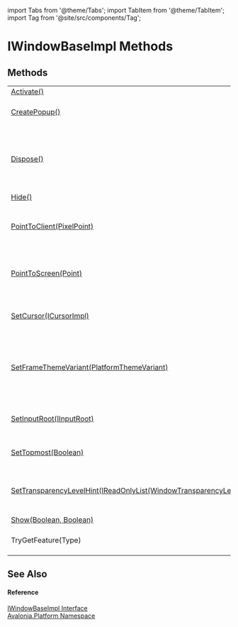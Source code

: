 import Tabs from '@theme/Tabs'; 
import TabItem from '@theme/TabItem'; 
import Tag from '@site/src/components/Tag'; 

# IWindowBaseImpl Methods




## Methods
<table>
<tr>
<td><a href="M_Avalonia_Platform_IWindowBaseImpl_Activate">Activate()</a></td>
<td>Activates the window.</td>
</tr>
<tr>
<td><a href="M_Avalonia_Platform_ITopLevelImpl_CreatePopup">CreatePopup()</a></td>
<td><br />(Inherited from <a href="T_Avalonia_Platform_ITopLevelImpl">ITopLevelImpl</a>)</td>
</tr>
<tr>
<td><a href="https://learn.microsoft.com/dotnet/api/system.idisposable.dispose" target="_blank" rel="noopener noreferrer">Dispose()</a></td>
<td>Performs application-defined tasks associated with freeing, releasing, or resetting unmanaged resources.<br />(Inherited from <a href="https://learn.microsoft.com/dotnet/api/system.idisposable" target="_blank" rel="noopener noreferrer">IDisposable</a>)</td>
</tr>
<tr>
<td><a href="M_Avalonia_Platform_IWindowBaseImpl_Hide">Hide()</a></td>
<td>Hides the window.</td>
</tr>
<tr>
<td><a href="M_Avalonia_Platform_ITopLevelImpl_PointToClient">PointToClient(PixelPoint)</a></td>
<td>Converts a point from screen to client coordinates.<br />(Inherited from <a href="T_Avalonia_Platform_ITopLevelImpl">ITopLevelImpl</a>)</td>
</tr>
<tr>
<td><a href="M_Avalonia_Platform_ITopLevelImpl_PointToScreen">PointToScreen(Point)</a></td>
<td>Converts a point from client to screen coordinates.<br />(Inherited from <a href="T_Avalonia_Platform_ITopLevelImpl">ITopLevelImpl</a>)</td>
</tr>
<tr>
<td><a href="M_Avalonia_Platform_ITopLevelImpl_SetCursor">SetCursor(ICursorImpl)</a></td>
<td>Sets the cursor associated with the toplevel.<br />(Inherited from <a href="T_Avalonia_Platform_ITopLevelImpl">ITopLevelImpl</a>)</td>
</tr>
<tr>
<td><a href="M_Avalonia_Platform_ITopLevelImpl_SetFrameThemeVariant">SetFrameThemeVariant(PlatformThemeVariant)</a></td>
<td>Sets the PlatformThemeVariant on the frame if it should be dark or light. Also applies for the mobile status bar.<br />(Inherited from <a href="T_Avalonia_Platform_ITopLevelImpl">ITopLevelImpl</a>)</td>
</tr>
<tr>
<td><a href="M_Avalonia_Platform_ITopLevelImpl_SetInputRoot">SetInputRoot(IInputRoot)</a></td>
<td>Sets the IInputRoot for the toplevel.<br />(Inherited from <a href="T_Avalonia_Platform_ITopLevelImpl">ITopLevelImpl</a>)</td>
</tr>
<tr>
<td><a href="M_Avalonia_Platform_IWindowBaseImpl_SetTopmost">SetTopmost(Boolean)</a></td>
<td>Sets whether this window appears on top of all other windows</td>
</tr>
<tr>
<td><a href="M_Avalonia_Platform_ITopLevelImpl_SetTransparencyLevelHint">SetTransparencyLevelHint(IReadOnlyList(WindowTransparencyLevel))</a></td>
<td>Sets the <a href="T_Avalonia_Controls_WindowTransparencyLevel">WindowTransparencyLevel</a> hint of the TopLevel.<br />(Inherited from <a href="T_Avalonia_Platform_ITopLevelImpl">ITopLevelImpl</a>)</td>
</tr>
<tr>
<td><a href="M_Avalonia_Platform_IWindowBaseImpl_Show">Show(Boolean, Boolean)</a></td>
<td>Shows the window.</td>
</tr>
<tr>
<td>TryGetFeature(Type)</td>
<td><br />(Inherited from IOptionalFeatureProvider)</td>
</tr>
</table>

## See Also


#### Reference
<a href="T_Avalonia_Platform_IWindowBaseImpl">IWindowBaseImpl Interface</a>  
<a href="N_Avalonia_Platform">Avalonia.Platform Namespace</a>  
